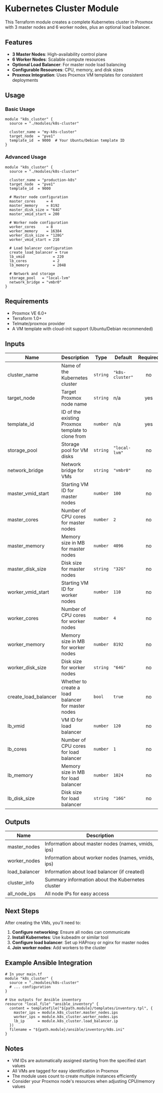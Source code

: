 # Kubernetes Cluster Module

This Terraform module creates a complete Kubernetes cluster in Proxmox with 3 master nodes and 6 worker nodes, plus an optional load balancer.

## Features

- **3 Master Nodes**: High-availability control plane
- **6 Worker Nodes**: Scalable compute resources
- **Optional Load Balancer**: For master node load balancing
- **Configurable Resources**: CPU, memory, and disk sizes
- **Proxmox Integration**: Uses Proxmox VM templates for consistent deployments

## Usage

### Basic Usage

```hcl
module "k8s_cluster" {
  source = "./modules/k8s-cluster"

  cluster_name = "my-k8s-cluster"
  target_node  = "pve1"
  template_id  = 9000  # Your Ubuntu/Debian template ID
}
```

### Advanced Usage

```hcl
module "k8s_cluster" {
  source = "./modules/k8s-cluster"

  cluster_name = "production-k8s"
  target_node  = "pve1"
  template_id  = 9000

  # Master node configuration
  master_cores     = 4
  master_memory    = 8192
  master_disk_size = "64G"
  master_vmid_start = 200

  # Worker node configuration
  worker_cores     = 8
  worker_memory    = 16384
  worker_disk_size = "128G"
  worker_vmid_start = 210

  # Load balancer configuration
  create_load_balancer = true
  lb_vmid             = 220
  lb_cores            = 2
  lb_memory           = 2048

  # Network and storage
  storage_pool   = "local-lvm"
  network_bridge = "vmbr0"
}
```

## Requirements

- Proxmox VE 6.0+
- Terraform 1.0+
- Telmate/proxmox provider
- A VM template with cloud-init support (Ubuntu/Debian recommended)

## Inputs

| Name                 | Description                                        | Type     | Default         | Required |
| -------------------- | -------------------------------------------------- | -------- | --------------- | :------: |
| cluster_name         | Name of the Kubernetes cluster                     | `string` | `"k8s-cluster"` |    no    |
| target_node          | Target Proxmox node name                           | `string` | n/a             |   yes    |
| template_id          | ID of the existing Proxmox template to clone from  | `number` | n/a             |   yes    |
| storage_pool         | Storage pool for VM disks                          | `string` | `"local-lvm"`   |    no    |
| network_bridge       | Network bridge for VMs                             | `string` | `"vmbr0"`       |    no    |
| master_vmid_start    | Starting VM ID for master nodes                    | `number` | `100`           |    no    |
| master_cores         | Number of CPU cores for master nodes               | `number` | `2`             |    no    |
| master_memory        | Memory size in MB for master nodes                 | `number` | `4096`          |    no    |
| master_disk_size     | Disk size for master nodes                         | `string` | `"32G"`         |    no    |
| worker_vmid_start    | Starting VM ID for worker nodes                    | `number` | `110`           |    no    |
| worker_cores         | Number of CPU cores for worker nodes               | `number` | `4`             |    no    |
| worker_memory        | Memory size in MB for worker nodes                 | `number` | `8192`          |    no    |
| worker_disk_size     | Disk size for worker nodes                         | `string` | `"64G"`         |    no    |
| create_load_balancer | Whether to create a load balancer for master nodes | `bool`   | `true`          |    no    |
| lb_vmid              | VM ID for load balancer                            | `number` | `120`           |    no    |
| lb_cores             | Number of CPU cores for load balancer              | `number` | `1`             |    no    |
| lb_memory            | Memory size in MB for load balancer                | `number` | `1024`          |    no    |
| lb_disk_size         | Disk size for load balancer                        | `string` | `"16G"`         |    no    |

## Outputs

| Name          | Description                                        |
| ------------- | -------------------------------------------------- |
| master_nodes  | Information about master nodes (names, vmids, ips) |
| worker_nodes  | Information about worker nodes (names, vmids, ips) |
| load_balancer | Information about load balancer (if created)       |
| cluster_info  | Summary information about the Kubernetes cluster   |
| all_node_ips  | All node IPs for easy access                       |

## Next Steps

After creating the VMs, you'll need to:

1. **Configure networking**: Ensure all nodes can communicate
2. **Install Kubernetes**: Use kubeadm or similar tool
3. **Configure load balancer**: Set up HAProxy or nginx for master nodes
4. **Join worker nodes**: Add workers to the cluster

## Example Ansible Integration

```hcl
# In your main.tf
module "k8s_cluster" {
  source = "./modules/k8s-cluster"
  # ... configuration
}

# Use outputs for Ansible inventory
resource "local_file" "ansible_inventory" {
  content = templatefile("${path.module}/templates/inventory.tpl", {
    master_ips = module.k8s_cluster.master_nodes.ips
    worker_ips = module.k8s_cluster.worker_nodes.ips
    lb_ip      = module.k8s_cluster.load_balancer.ip
  })
  filename = "${path.module}/ansible/inventory/k8s.ini"
}
```

## Notes

- VM IDs are automatically assigned starting from the specified start values
- All VMs are tagged for easy identification in Proxmox
- The module uses count to create multiple instances efficiently
- Consider your Proxmox node's resources when adjusting CPU/memory values
